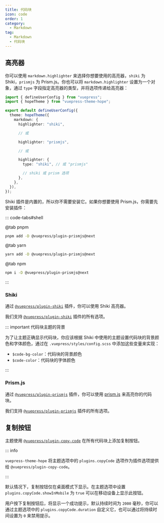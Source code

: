 ```yaml
---
title: 代码块
icon: code
order: 1
category:
  - Markdown
tag:
  - Markdown
  - 代码块
---
```


## 高亮器

你可以使用 `markdown.highlighter` 来选择你想要使用的高亮器，`shiki` 为 Shiki，`prismjs` 为 Prism.js。你也可以将 `markdown.highlighter` 设置为一个对象，通过 `type` 字段指定高亮器的类型，并将选项传递给高亮器：

```ts {8} title=".vuepress/config.ts"
import { defineUserConfig } from "vuepress";
import { hopeTheme } from "vuepress-theme-hope";

export default defineUserConfig({
  theme: hopeTheme({
    markdown: {
      highlighter: "shiki",

      // 或

      highlighter: "prismjs",

      // 或

      highlighter: {
        type: "shiki", // 或 "prismjs"

        // shiki 或 prism 选项
      },
    },
  }),
});
```

Shiki 插件是内置的，所以你不需要安装它。如果你想要使用 Prism.js，你需要先安装插件：

::: code-tabs#shell

@tab pnpm

```bash
pnpm add -D @vuepress/plugin-prismjs@next
```

@tab yarn

```bash
yarn add -D @vuepress/plugin-prismjs@next
```

@tab npm

```bash
npm i -D @vuepress/plugin-prismjs@next
```

:::

### Shiki

通过 [`@vuepress/plugin-shiki`][shiki] 插件，你可以使用 Shiki 高亮器。

我们支持 [`@vuepress/plugin-shiki`][shiki] 插件的所有选项。

::: important 代码块主题的背景

为了让主题正确显示代码块，你应该根据 Shiki 中使用的主题设置代码块的背景颜色和字体颜色，通过在 `.vuepress/styles/config.scss` 中添加这些变量来实现：

- `$code-bg-color`：代码块的背景颜色
- `$code-color`：代码块的字体颜色

:::

### Prism.js

通过 [`@vuepress/plugin-prismjs`][prismjs] 插件，你可以使用 [prism.js](https://prismjs.com) 来高亮你的代码块。

我们支持 [`@vuepress/plugin-prismjs`][prismjs] 插件的所有选项。

## 复制按钮

主题使用 [`@vuepress/plugin-copy-code`][copy-code] 在所有代码块上添加复制按钮。

::: info

`vuepress-theme-hope` 将主题选项中的 `plugins.copyCode` 选项作为插件选项提供给 `@vuepress/plugin-copy-code`。

:::

默认情况下，复制按钮仅在桌面模式下显示。在主题选项中设置 `plugins.copyCode.showInMobile` 为 `true` 可以在移动设备上显示此按钮。

用户按下复制按钮后，将显示一个成功提示，默认持续时间为 `2000` 毫秒，你可以通过主题选项中的 `plugins.copyCode.duration` 自定义它，也可以通过将持续时间设置为 `0` 来禁用提示。

[copy-code]: https://ecosystem.vuejs.press/zh/plugins/features/copy-code.html
[prismjs]: https://ecosystem.vuejs.press/zh/plugins/markdown/prismjs.html
[shiki]: https://ecosystem.vuejs.press/zh/plugins/markdown/shiki.html
